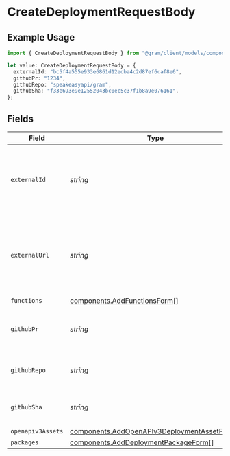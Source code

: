 # CreateDeploymentRequestBody

## Example Usage

```typescript
import { CreateDeploymentRequestBody } from "@gram/client/models/components";

let value: CreateDeploymentRequestBody = {
  externalId: "bc5f4a555e933e6861d12edba4c2d87ef6caf8e6",
  githubPr: "1234",
  githubRepo: "speakeasyapi/gram",
  githubSha: "f33e693e9e12552043bc0ec5c37f1b8a9e076161",
};
```

## Fields

| Field                                                                                                      | Type                                                                                                       | Required                                                                                                   | Description                                                                                                | Example                                                                                                    |
| ---------------------------------------------------------------------------------------------------------- | ---------------------------------------------------------------------------------------------------------- | ---------------------------------------------------------------------------------------------------------- | ---------------------------------------------------------------------------------------------------------- | ---------------------------------------------------------------------------------------------------------- |
| `externalId`                                                                                               | *string*                                                                                                   | :heavy_minus_sign:                                                                                         | The external ID to refer to the deployment. This can be a git commit hash for example.                     | bc5f4a555e933e6861d12edba4c2d87ef6caf8e6                                                                   |
| `externalUrl`                                                                                              | *string*                                                                                                   | :heavy_minus_sign:                                                                                         | The upstream URL a deployment can refer to. This can be a github url to a commit hash or pull request.     |                                                                                                            |
| `functions`                                                                                                | [components.AddFunctionsForm](../../models/components/addfunctionsform.md)[]                               | :heavy_minus_sign:                                                                                         | N/A                                                                                                        |                                                                                                            |
| `githubPr`                                                                                                 | *string*                                                                                                   | :heavy_minus_sign:                                                                                         | The github pull request that resulted in the deployment.                                                   | 1234                                                                                                       |
| `githubRepo`                                                                                               | *string*                                                                                                   | :heavy_minus_sign:                                                                                         | The github repository in the form of "owner/repo".                                                         | speakeasyapi/gram                                                                                          |
| `githubSha`                                                                                                | *string*                                                                                                   | :heavy_minus_sign:                                                                                         | The commit hash that triggered the deployment.                                                             | f33e693e9e12552043bc0ec5c37f1b8a9e076161                                                                   |
| `openapiv3Assets`                                                                                          | [components.AddOpenAPIv3DeploymentAssetForm](../../models/components/addopenapiv3deploymentassetform.md)[] | :heavy_minus_sign:                                                                                         | N/A                                                                                                        |                                                                                                            |
| `packages`                                                                                                 | [components.AddDeploymentPackageForm](../../models/components/adddeploymentpackageform.md)[]               | :heavy_minus_sign:                                                                                         | N/A                                                                                                        |                                                                                                            |